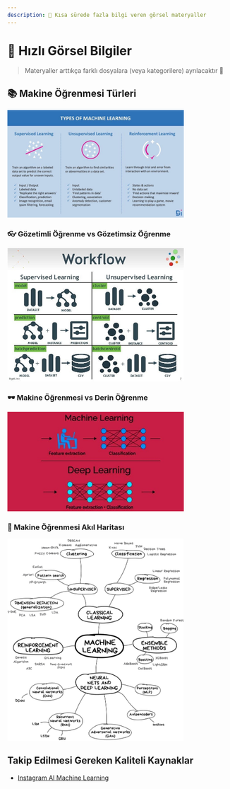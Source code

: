 ```yaml
---
description: 👀 Kısa sürede fazla bilgi veren görsel materyaller
---
```


# 👀 Hızlı Görsel Bilgiler

> Materyaller arttıkça farklı dosyalara (veya kategorilere) ayrılacaktır 👮‍

## 📚 Makine Öğrenmesi Türleri
<img src="../res/TypesofML.jpg" width="400"  />

### 👓 Gözetimli Öğrenme vs Gözetimsiz Öğrenme
<img src="../res/SLvsUSL.jpg" width="400"  />

### 🕶 Makine Öğrenmesi vs Derin Öğrenme
<img src="../res/MLvsDL.jpg" width="400"  />

### 🧠 Makine Öğrenmesi Akıl Haritası
<img src="../res/MLMindMap.jpg" width="400"  />

## Takip Edilmesi Gereken Kaliteli Kaynaklar
* [Instagram AI Machine Learning](https://www.instagram.com/ai_machine_learning/)